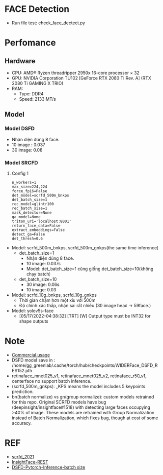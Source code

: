 # FACE Detection
+ Run file test: check_face_dectect.py

# Perfomance
## Hardware
+ CPU: AMD® Ryzen threadripper 2950x 16-core processor × 32 
+ GPU: NVIDIA Corporation TU102 [GeForce RTX 2080 Ti Rev. A] (RTX 2080 Ti GAMING X TRIO)
+ RAM: 
  + Type: DDR4
  + Speed: 2133 MT/s

## Model
### Model DSFD
+ Nhận diện đúng 8 face.
+ 10 image : 0.037
+ 30 image: 0.08
### Model SRCFD
1. Config 1
      ```commandline
      n_workers=1
      max_size=224,224
      force_fp16=False
      det_model=scrfd_500m_bnkps
      det_batch_size=1
      rec_model=glintr100
      rec_batch_size=1
      mask_detector=None
      ga_model=None
      triton_uri='localhost:8001'
      return_face_data=False
      extract_embeddings=False
      detect_ga=False
      det_thresh=0.6
      ```

+ Model: scrfd_500m_bnkps, scrfd_500m_gnkps(the same time inference)
  + det_batch_size=1
    + Nhận diện đúng 8 face. 
    + 10 image: 0.037s
    + Model: det_batch_size=1 cũng giống det_batch_size=10(không chạy batch)
  + det_batch_size=10
    + 30 image: 0.06s
    + 10 image: 0.03
+ Model: scrfd_10g_bnkps, scrfd_10g_gnkps
  + Thời gian chậm hơn một xíu với 500m
  + Độ chính xác thấp, nhận sai rất nhiều.(30 image head -> 59face.)
+ Model: yolov5s-face
  + [05/17/2022-04:38:32] [TRT] [W] Output type must be INT32 for shape outputs


# Note 
+ [Commercial usage](https://github.com/deepinsight/insightface/tree/master/python-package)
+ DSFD model save in : /home/gg_greenlab/.cache/torch/hub/checkpoints/WIDERFace_DSFD_RES152.pth
+ retinaface_mnet025_v1, retinaface_mnet025_v2, retinaface_r50_v1, centerface no support batch inference.
+ (scrfd_500m_gnkps): _KPS means the model includes 5 keypoints prediction.
+ bn(batch normalize) vs gn(group normalize): custom models retrained for this repo. 
Original SCRFD models have bug (deepinsight/insightface#1518) with detecting large faces occupying >40% of image. 
These models are retrained with Group Normalization instead of Batch Normalization, which fixes bug,
though at cost of some accuracy.


# REF
+ [scrfd_2021](https://github.com/deepinsight/insightface/tree/master/detection/scrfd)
+ [InsightFace-REST](https://github.com/SthPhoenix/InsightFace-REST#detection)
+ [DSFD-Pytorch-Inference-batch size](https://github.com/hukkelas/DSFD-Pytorch-Inference/tree/2bdd997d785e20ea39a911e9b3c451b7cdd3b152)